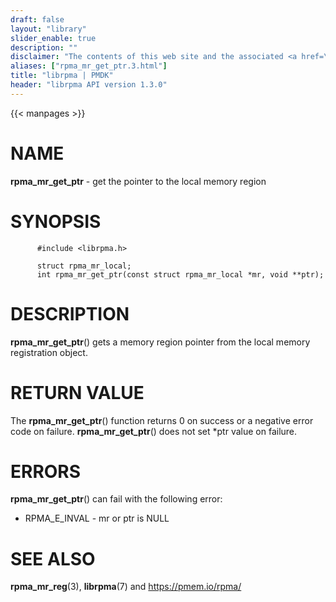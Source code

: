 ```yaml
---
draft: false
layout: "library"
slider_enable: true
description: ""
disclaimer: "The contents of this web site and the associated <a href=\"https://github.com/pmem\">GitHub repositories</a> are BSD-licensed open source."
aliases: ["rpma_mr_get_ptr.3.html"]
title: "librpma | PMDK"
header: "librpma API version 1.3.0"
---
```

{{< manpages >}}

[comment]: <> (SPDX-License-Identifier: BSD-3-Clause)
[comment]: <> (Copyright 2020-2023, Intel Corporation)

# NAME

**rpma_mr_get_ptr** - get the pointer to the local memory region

# SYNOPSIS

          #include <librpma.h>

          struct rpma_mr_local;
          int rpma_mr_get_ptr(const struct rpma_mr_local *mr, void **ptr);

# DESCRIPTION

**rpma_mr_get_ptr**() gets a memory region pointer from the local memory
registration object.

# RETURN VALUE

The **rpma_mr_get_ptr**() function returns 0 on success or a negative
error code on failure. **rpma_mr_get_ptr**() does not set \*ptr value on
failure.

# ERRORS

**rpma_mr_get_ptr**() can fail with the following error:

-   RPMA_E\_INVAL - mr or ptr is NULL

# SEE ALSO

**rpma_mr_reg**(3), **librpma**(7) and https://pmem.io/rpma/
